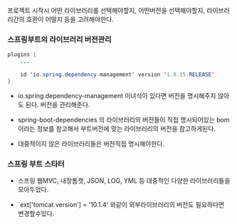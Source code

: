 프로젝트 시작시 어떤 라이브러리를 선택해야할지, 어떤버전을 선택해야할지, 라이브러리간의 호환이 어떨지 등을 고려해야한다.

### 스프링부트의 라이브러리 버전관리

```java
plugins {
	... 
    
    id 'io.spring.dependency-management' version '1.0.15.RELEASE'
}
```
- io.spring.dependency-management 이녀석이 있다면 버전을 명시해주지 않아도 된다. 버전을 관리해준다. 

- spring-boot-dependencies 의 라이브러리의 버전들이 직접 명시되어있는 bom이라는 정보를 참고해서 부트버전에 맞는 라이브러리의 버전을 참고하게된다.

- 대중적이지 않은 라이브러리들은 버전직접 명시해야한다. 


### 스프링 부트 스타터

- 스프링 웹MVC, 내장톰캣, JSON, LOG, YML 등 대중적인 다양한 라이브러리들을 모아두었다.

- `ext['tomcat.version'] = '10.1.4' 와같이 외부라이브러리의 버전도 필요하다면 변경할수있다. 
